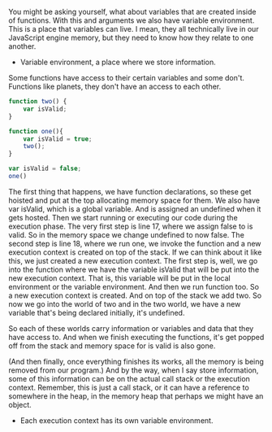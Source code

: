 You might be asking yourself, what about variables that are created inside of functions.
With this and arguments we also have variable environment. This is a place that variables can live. I mean, they all technically live in our JavaScript engine memory, but they need to know how they relate to one another.
- Variable environment, a place where we store information.

Some functions have access to their certain variables and some don't.
Functions like planets, they don't have an access to each other.

```js
function two() {
    var isValid;
}

function one(){
    var isValid = true;
    two();
}

var isValid = false;
one()
```

The first thing that happens, we have function declarations, so these get hoisted and put at the top allocating memory space for them.
We also have var isValid, which is a global variable. And is assigned an undefined when it gets hosted.
Then we start running or executing our code during the execution phase.
The very first step is line 17, where we assign false to is valid. So in the memory space we change undefined to now false.
The second step is line 18, where we run one, we invoke the function and a new execution context is created on top of the stack.
If we can think about it like this, we just created a new execution context.
The first step is, well, we go into the function where we have the variable isValid that will be put into the new execution context.
That is, this variable will be put in the local environment or the variable environment.
And then we run function too. So a new execution context is created. And on top of the stack we add two.
So now we go into the world of two and in the two world, we have a new variable that's being declared initially, it's undefined.

So each of these worlds carry information or variables and data that they have access to.
And when we finish executing the functions, it's get popped off from the stack and memory space for is valid is also gone.

(And then finally, once everything finishes its works, all the memory is being removed from our program.)
And by the way, when I say store information, some of this information can be on the actual call stack
or the execution context. Remember, this is just a call stack, or it can have a reference to somewhere in the heap, in the memory heap that perhaps we might have an object.


- Each execution context has its own variable environment.